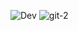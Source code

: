 ![Dev](https://github.com/Jayanthsomuri/Devops/assets/69779313/b7d3bfc2-a49e-4df9-ad75-0c3ab7d9d806)
![git-2](https://github.com/Jayanthsomuri/Devops/assets/69779313/89995cf2-45bb-4b72-8eb6-c20a2a08b418)
